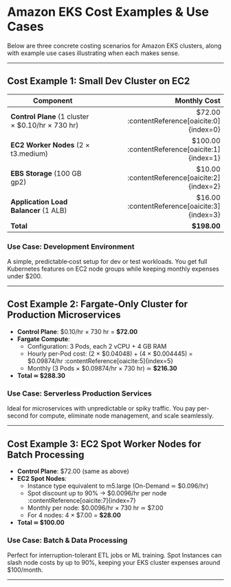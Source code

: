 # Amazon EKS Cost Examples & Use Cases

Below are three concrete costing scenarios for Amazon EKS clusters, along with example use cases illustrating when each makes sense.

---

## Cost Example 1: Small Dev Cluster on EC2

| Component                          | Monthly Cost   |
|------------------------------------|---------------:|
| **Control Plane** (1 cluster × $0.10/hr × 730 hr) | $72.00 :contentReference[oaicite:0]{index=0} |
| **EC2 Worker Nodes** (2 × t3.medium)             | $100.00 :contentReference[oaicite:1]{index=1} |
| **EBS Storage** (100 GB gp2)                     | $10.00 :contentReference[oaicite:2]{index=2} |
| **Application Load Balancer** (1 ALB)            | $16.00 :contentReference[oaicite:3]{index=3} |
| **Total**                                        | **$198.00**    |

### Use Case: Development Environment  
A simple, predictable‐cost setup for dev or test workloads. You get full Kubernetes features on EC2 node groups while keeping monthly expenses under \$200.

---

## Cost Example 2: Fargate-Only Cluster for Production Microservices

- **Control Plane**: \$0.10/hr × 730 hr = **\$72.00**   
- **Fargate Compute**:  
  - Configuration: 3 Pods, each 2 vCPU + 4 GB RAM  
  - Hourly per-Pod cost: (2 × \$0.04048) + (4 × \$0.004445) = \$0.09874/hr :contentReference[oaicite:5]{index=5}  
  - Monthly (3 Pods × \$0.09874/hr × 730 hr) ≃ **\$216.30**  
- **Total ≃ \$288.30**

### Use Case: Serverless Production Services  
Ideal for microservices with unpredictable or spiky traffic. You pay per-second for compute, eliminate node management, and scale seamlessly.

---

## Cost Example 3: EC2 Spot Worker Nodes for Batch Processing

- **Control Plane**: \$72.00 (same as above)   
- **EC2 Spot Nodes**:  
  - Instance type equivalent to m5.large (On-Demand ≃ \$0.096/hr)  
  - Spot discount up to 90% → \$0.0096/hr per node :contentReference[oaicite:7]{index=7}  
  - Monthly per node: \$0.0096/hr × 730 hr ≃ \$7.00  
  - For 4 nodes: 4 × \$7.00 = **\$28.00**  
- **Total ≃ \$100.00**

### Use Case: Batch & Data Processing  
Perfect for interruption-tolerant ETL jobs or ML training. Spot Instances can slash node costs by up to 90%, keeping your EKS cluster expenses around \$100/month.

---
